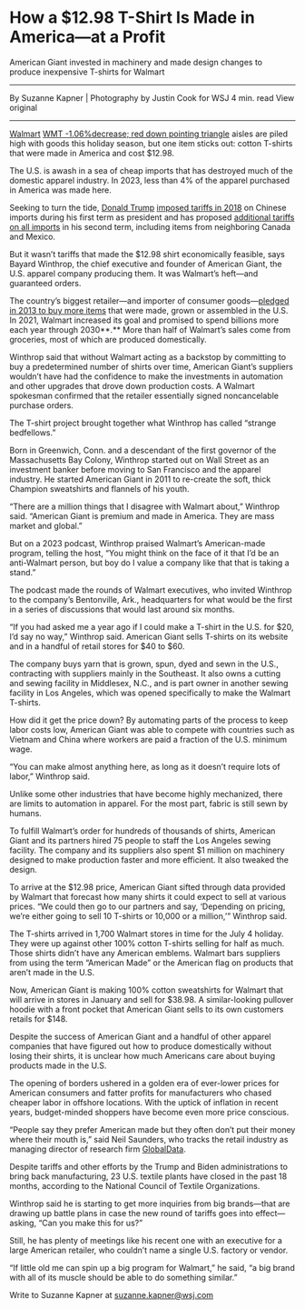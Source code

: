 # How a $12.98 T-Shirt Is Made in America—at a Profit

American Giant invested in machinery and made design changes to produce inexpensive T-shirts for Walmart

---

By Suzanne Kapner | Photography by Justin Cook for WSJ
4 min. read
View original

---

[Walmart](https://www.wsj.com/market-data/quotes/WMT) [WMT -1.06%decrease; red down pointing triangle](https://www.wsj.com/market-data/quotes/WMT) aisles are piled high with goods this holiday season, but one item sticks out: cotton T-shirts that were made in America and cost $12.98. 

The U.S. is awash in a sea of cheap imports that has destroyed much of the domestic apparel industry. In 2023, less than 4% of the apparel purchased in America was made here.

Seeking to turn the tide, [Donald Trump](https://www.wsj.com/topics/person/donald-trump) [imposed tariffs in 2018](https://www.wsj.com/economy/trade/how-trumps-tariffs-on-china-changed-u-s-trade-in-charts-bb5b5d53?mod=article_inline) on Chinese imports during his first term as president and has proposed [additional tariffs on all imports](https://www.wsj.com/politics/policy/trump-pledges-tariffs-on-mexico-canada-and-china-3c62b1f7?mod=article_inline) in his second term, including items from neighboring Canada and Mexico. 

But it wasn’t tariffs that made the $12.98 shirt economically feasible, says Bayard Winthrop, the chief executive and founder of American Giant, the U.S. apparel company producing them. It was Walmart’s heft—and guaranteed orders.

The country’s biggest retailer—and importer of consumer goods—[pledged in 2013 to buy more items](https://www.wsj.com/articles/SB10001424052702303492504579115783923496354?mod=article_inline) that were made, grown or assembled in the U.S. In 2021, Walmart increased its goal and promised to spend billions more each year through 2030**.** More than half of Walmart’s sales come from groceries, most of which are produced domestically. 

Winthrop said that without Walmart acting as a backstop by committing to buy a predetermined number of shirts over time, American Giant’s suppliers wouldn’t have had the confidence to make the investments in automation and other upgrades that drove down production costs. A Walmart spokesman confirmed that the retailer essentially signed noncancelable purchase orders.

The T-shirt project brought together what Winthrop has called “strange bedfellows.” 

Born in Greenwich, Conn. and a descendant of the first governor of the Massachusetts Bay Colony, Winthrop started out on Wall Street as an investment banker before moving to San Francisco and the apparel industry. He started American Giant in 2011 to re-create the soft, thick Champion sweatshirts and flannels of his youth. 

“There are a million things that I disagree with Walmart about,” Winthrop said. “American Giant is premium and made in America. They are mass market and global.”

But on a 2023 podcast, Winthrop praised Walmart’s American-made program, telling the host, “You might think on the face of it that I’d be an anti-Walmart person, but boy do I value a company like that that is taking a stand.”

The podcast made the rounds of Walmart executives, who invited Winthrop to the company’s Bentonville, Ark., headquarters for what would be the first in a series of discussions that would last around six months.

“If you had asked me a year ago if I could make a T-shirt in the U.S. for $20, I’d say no way,” Winthrop said. American Giant sells T-shirts on its website and in a handful of retail stores for $40 to $60.

The company buys yarn that is grown, spun, dyed and sewn in the U.S., contracting with suppliers mainly in the Southeast. It also owns a cutting and sewing facility in Middlesex, N.C., and is part owner in another sewing facility in Los Angeles, which was opened specifically to make the Walmart T-shirts. 

How did it get the price down? By automating parts of the process to keep labor costs low, American Giant was able to compete with countries such as Vietnam and China where workers are paid a fraction of the U.S. minimum wage. 

“You can make almost anything here, as long as it doesn’t require lots of labor,” Winthrop said. 

Unlike some other industries that have become highly mechanized, there are limits to automation in apparel. For the most part, fabric is still sewn by humans. 

To fulfill Walmart’s order for hundreds of thousands of shirts, American Giant and its partners hired 75 people to staff the Los Angeles sewing facility. The company and its suppliers also spent $1 million on machinery designed to make production faster and more efficient. It also tweaked the design.

To arrive at the $12.98 price, American Giant sifted through data provided by Walmart that forecast how many shirts it could expect to sell at various prices. “We could then go to our partners and say, ‘Depending on pricing, we’re either going to sell 10 T-shirts or 10,000 or a million,’” Winthrop said.

The T-shirts arrived in 1,700 Walmart stores in time for the July 4 holiday. They were up against other 100% cotton T-shirts selling for half as much. Those shirts didn’t have any American emblems. Walmart bars suppliers from using the term “American Made” or the American flag on products that aren’t made in the U.S.

Now, American Giant is making 100% cotton sweatshirts for Walmart that will arrive in stores in January and sell for $38.98. A similar-looking pullover hoodie with a front pocket that American Giant sells to its own customers retails for $148. 

Despite the success of American Giant and a handful of other apparel companies that have figured out how to produce domestically without losing their shirts, it is unclear how much Americans care about buying products made in the U.S.

The opening of borders ushered in a golden era of ever-lower prices for American consumers and fatter profits for manufacturers who chased cheaper labor in offshore locations. With the uptick of inflation in recent years, budget-minded shoppers have become even more price conscious.

“People say they prefer American made but they often don’t put their money where their mouth is,” said Neil Saunders, who tracks the retail industry as managing director of research firm [GlobalData](https://www.wsj.com/market-data/quotes/UK/XLON/DATA).

Despite tariffs and other efforts by the Trump and Biden administrations to bring back manufacturing, 23 U.S. textile plants have closed in the past 18 months, according to the National Council of Textile Organizations. 

Winthrop said he is starting to get more inquiries from big brands—that are drawing up battle plans in case the new round of tariffs goes into effect—asking, “Can you make this for us?” 

Still, he has plenty of meetings like his recent one with an executive for a large American retailer, who couldn’t name a single U.S. factory or vendor.

“If little old me can spin up a big program for Walmart,” he said, “a big brand with all of its muscle should be able to do something similar.”

Write to Suzanne Kapner at [suzanne.kapner@wsj.com](mailto:suzanne.kapner@wsj.com)

